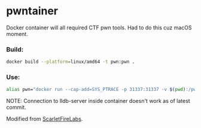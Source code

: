 # pwntainer

Docker container will all required CTF pwn tools. Had to do this cuz macOS moment.

### Build:

```sh
docker build --platform=linux/amd64 -t pwn:pwn .
```

### Use:

```sh
alias pwn="docker run --cap-add=SYS_PTRACE -p 31337:31337 -v $(pwd):/pwn -it pwn:latest bash"
```

NOTE: Connection to lldb-server inside container doesn't work as of latest commit.

Modified from [ScarletFireLabs](https://github.com/scarletfirelabs/docker-binaryexploitation).
